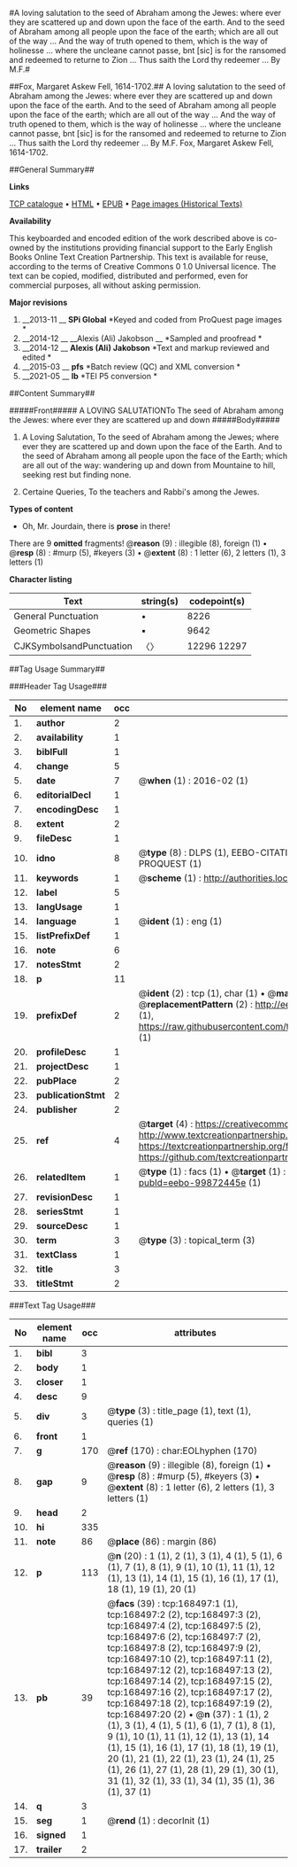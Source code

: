 #A loving salutation to the seed of Abraham among the Jewes: where ever they are scattered up and down upon the face of the earth. And to the seed of Abraham among all people upon the face of the earth; which are all out of the way ... And the way of truth opened to them, which is the way of holinesse ... where the uncleane cannot passe, bnt [sic] is for the ransomed and redeemed to returne to Zion ... Thus saith the Lord thy redeemer ... By M.F.#

##Fox, Margaret Askew Fell, 1614-1702.##
A loving salutation to the seed of Abraham among the Jewes: where ever they are scattered up and down upon the face of the earth. And to the seed of Abraham among all people upon the face of the earth; which are all out of the way ... And the way of truth opened to them, which is the way of holinesse ... where the uncleane cannot passe, bnt [sic] is for the ransomed and redeemed to returne to Zion ... Thus saith the Lord thy redeemer ... By M.F.
Fox, Margaret Askew Fell, 1614-1702.

##General Summary##

**Links**

[TCP catalogue](http://www.ota.ox.ac.uk/tcp/)  • 
[HTML](http://tei.it.ox.ac.uk/tcp/Texts-HTML/free/A85/A85195.html)  • 
[EPUB](http://tei.it.ox.ac.uk/tcp/Texts-EPUB/free/A85/A85195.epub) • 
[Page images (Historical Texts)](https://historicaltexts.jisc.ac.uk/eebo-99872445e)

**Availability**

This keyboarded and encoded edition of the work described above is co-owned by the
    institutions providing financial support to the Early English Books Online Text Creation
    Partnership. This text is available for reuse, according to the terms of  Creative Commons 0 1.0 Universal
    licence. The text can be copied, modified, distributed and performed, even for commercial
    purposes, all without asking permission.

**Major revisions**

1. __2013-11 __ __SPi Global__ *Keyed and coded from ProQuest page images *
1. __2014-12 __ __Alexis (Ali) Jakobson __ *Sampled and proofread *
1. __2014-12 __ __Alexis (Ali) Jakobson__ *Text and markup reviewed and edited *
1. __2015-03 __ __pfs__ *Batch review (QC) and XML conversion *
1. __2021-05 __ __lb__ *TEI P5 conversion *

##Content Summary##

#####Front#####
A LOVING SALUTATIONTo The seed of Abraham among the Jewes: where ever they are scattered up and down
#####Body#####

1. A Loving Salutation, To the seed of Abraham among the Jewes; where ever they are scattered up and down upon the face of the Earth. And to the seed of Abraham among all people upon the face of the Earth; which are all out of the way: wandering up and down from Mountaine to hill, seeking rest but finding none.

1. Certaine Queries, To the teachers and Rabbi's among the Jewes.

**Types of content**

  * Oh, Mr. Jourdain, there is **prose** in there!

There are 9 **omitted** fragments! 
 @__reason__ (9) : illegible (8), foreign (1)  •  @__resp__ (8) : #murp (5), #keyers (3)  •  @__extent__ (8) : 1 letter (6), 2 letters (1), 3 letters (1)

**Character listing**


|Text|string(s)|codepoint(s)|
|---|---|---|
|General Punctuation|•|8226|
|Geometric Shapes|▪|9642|
|CJKSymbolsandPunctuation|〈〉|12296 12297|

##Tag Usage Summary##

###Header Tag Usage###

|No|element name|occ|attributes|
|---|---|---|---|
|1.|__author__|2||
|2.|__availability__|1||
|3.|__biblFull__|1||
|4.|__change__|5||
|5.|__date__|7| @__when__ (1) : 2016-02 (1)|
|6.|__editorialDecl__|1||
|7.|__encodingDesc__|1||
|8.|__extent__|2||
|9.|__fileDesc__|1||
|10.|__idno__|8| @__type__ (8) : DLPS (1), EEBO-CITATION (1), VID (1), EEBO-PROQUEST (1), STC (3), PROQUEST (1)|
|11.|__keywords__|1| @__scheme__ (1) : http://authorities.loc.gov/ (1)|
|12.|__label__|5||
|13.|__langUsage__|1||
|14.|__language__|1| @__ident__ (1) : eng (1)|
|15.|__listPrefixDef__|1||
|16.|__note__|6||
|17.|__notesStmt__|2||
|18.|__p__|11||
|19.|__prefixDef__|2| @__ident__ (2) : tcp (1), char (1)  •  @__matchPattern__ (2) : ([0-9\-]+):([0-9IVX]+) (1), (.+) (1)  •  @__replacementPattern__ (2) : http://eebo.chadwyck.com/downloadtiff?vid=$1&page=$2 (1), https://raw.githubusercontent.com/textcreationpartnership/Texts/master/tcpchars.xml#$1 (1)|
|20.|__profileDesc__|1||
|21.|__projectDesc__|1||
|22.|__pubPlace__|2||
|23.|__publicationStmt__|2||
|24.|__publisher__|2||
|25.|__ref__|4| @__target__ (4) : https://creativecommons.org/publicdomain/zero/1.0/ (1), http://www.textcreationpartnership.org/docs/. (1), https://textcreationpartnership.org/faq/#faq05 (1), https://github.com/textcreationpartnership (1)|
|26.|__relatedItem__|1| @__type__ (1) : facs (1)  •  @__target__ (1) : https://data.historicaltexts.jisc.ac.uk/view?pubId=eebo-99872445e (1)|
|27.|__revisionDesc__|1||
|28.|__seriesStmt__|1||
|29.|__sourceDesc__|1||
|30.|__term__|3| @__type__ (3) : topical_term (3)|
|31.|__textClass__|1||
|32.|__title__|3||
|33.|__titleStmt__|2||


###Text Tag Usage###

|No|element name|occ|attributes|
|---|---|---|---|
|1.|__bibl__|3||
|2.|__body__|1||
|3.|__closer__|1||
|4.|__desc__|9||
|5.|__div__|3| @__type__ (3) : title_page (1), text (1), queries (1)|
|6.|__front__|1||
|7.|__g__|170| @__ref__ (170) : char:EOLhyphen (170)|
|8.|__gap__|9| @__reason__ (9) : illegible (8), foreign (1)  •  @__resp__ (8) : #murp (5), #keyers (3)  •  @__extent__ (8) : 1 letter (6), 2 letters (1), 3 letters (1)|
|9.|__head__|2||
|10.|__hi__|335||
|11.|__note__|86| @__place__ (86) : margin (86)|
|12.|__p__|113| @__n__ (20) : 1 (1), 2 (1), 3 (1), 4 (1), 5 (1), 6 (1), 7 (1), 8 (1), 9 (1), 10 (1), 11 (1), 12 (1), 13 (1), 14 (1), 15 (1), 16 (1), 17 (1), 18 (1), 19 (1), 20 (1)|
|13.|__pb__|39| @__facs__ (39) : tcp:168497:1 (1), tcp:168497:2 (2), tcp:168497:3 (2), tcp:168497:4 (2), tcp:168497:5 (2), tcp:168497:6 (2), tcp:168497:7 (2), tcp:168497:8 (2), tcp:168497:9 (2), tcp:168497:10 (2), tcp:168497:11 (2), tcp:168497:12 (2), tcp:168497:13 (2), tcp:168497:14 (2), tcp:168497:15 (2), tcp:168497:16 (2), tcp:168497:17 (2), tcp:168497:18 (2), tcp:168497:19 (2), tcp:168497:20 (2)  •  @__n__ (37) : 1 (1), 2 (1), 3 (1), 4 (1), 5 (1), 6 (1), 7 (1), 8 (1), 9 (1), 10 (1), 11 (1), 12 (1), 13 (1), 14 (1), 15 (1), 16 (1), 17 (1), 18 (1), 19 (1), 20 (1), 21 (1), 22 (1), 23 (1), 24 (1), 25 (1), 26 (1), 27 (1), 28 (1), 29 (1), 30 (1), 31 (1), 32 (1), 33 (1), 34 (1), 35 (1), 36 (1), 37 (1)|
|14.|__q__|3||
|15.|__seg__|1| @__rend__ (1) : decorInit (1)|
|16.|__signed__|1||
|17.|__trailer__|2||
